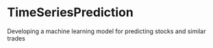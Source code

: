 # TimeSeriesPrediction
Developing a machine learning model for predicting stocks and similar trades
